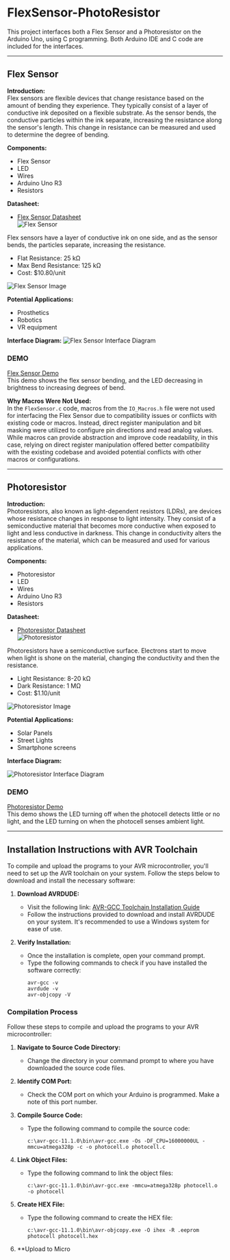 # FlexSensor-PhotoResistor

This project interfaces both a Flex Sensor and a Photoresistor on the Arduino Uno, using C programming. Both Arduino IDE and C code are included for the interfaces.

---

## Flex Sensor

**Introduction:**  
Flex sensors are flexible devices that change resistance based on the amount of bending they experience. They typically consist of a layer of conductive ink deposited on a flexible substrate. As the sensor bends, the conductive particles within the ink separate, increasing the resistance along the sensor's length. This change in resistance can be measured and used to determine the degree of bending.

**Components:**
- Flex Sensor
- LED
- Wires
- Arduino Uno R3
- Resistors

**Datasheet:**  
- [Flex Sensor Datasheet](https://www.sparkfun.com/datasheets/Sensors/Flex/flex22.pdf)  
![Flex Sensor](https://github.com/marguerites20/FlexSensor-PhotoResistor/assets/93600413/810422f2-584c-49a0-aa4f-f394cb02c3e5)

Flex sensors have a layer of conductive ink on one side, and as the sensor bends, the particles separate, increasing the resistance.

- Flat Resistance: 25 kΩ
- Max Bend Resistance: 125 kΩ
- Cost: $10.80/unit

![Flex Sensor Image](https://github.com/marguerites20/FlexSensor-PhotoResistor/assets/93600413/68bdbe76-3e5a-489e-87c5-1f6c567287f9)

**Potential Applications:**
- Prosthetics
- Robotics
- VR equipment

**Interface Diagram:**
![Flex Sensor Interface Diagram](https://github.com/marguerites20/FlexSensor-PhotoResistor/assets/93600413/831caffc-bcc0-4ec1-bcfd-e73711961660)

### DEMO
[Flex Sensor Demo](https://youtube.com/shorts/1NMFAQ1FsDk)  
This demo shows the flex sensor bending, and the LED decreasing in brightness to increasing degrees of bend.

**Why Macros Were Not Used:**  
In the `FlexSensor.c` code, macros from the `IO_Macros.h` file were not used for interfacing the Flex Sensor due to compatibility issues or conflicts with existing code or macros. Instead, direct register manipulation and bit masking were utilized to configure pin directions and read analog values. While macros can provide abstraction and improve code readability, in this case, relying on direct register manipulation offered better compatibility with the existing codebase and avoided potential conflicts with other macros or configurations.

---

## Photoresistor

**Introduction:**  
Photoresistors, also known as light-dependent resistors (LDRs), are devices whose resistance changes in response to light intensity. They consist of a semiconductive material that becomes more conductive when exposed to light and less conductive in darkness. This change in conductivity alters the resistance of the material, which can be measured and used for various applications.

**Components:**
- Photoresistor
- LED
- Wires
- Arduino Uno R3
- Resistors

**Datasheet:**  
- [Photoresistor Datasheet](https://cdn.sparkfun.com/datasheets/Sensors/LightImaging/SEN-09088.pdf)  
![Photoresistor](https://github.com/marguerites20/FlexSensor-PhotoResistor/assets/93600413/7463fe23-b0e6-4b47-b8d1-0c6859656632)

Photoresistors have a semiconductive surface. Electrons start to move when light is shone on the material, changing the conductivity and then the resistance.

- Light Resistance: 8-20 kΩ
- Dark Resistance: 1 MΩ
- Cost: $1.10/unit

![Photoresistor Image](https://github.com/marguerites20/FlexSensor-PhotoResistor/assets/93600413/a537ebcd-1bd4-4c1e-a473-658043cf4d55)

**Potential Applications:**
- Solar Panels
- Street Lights
- Smartphone screens

**Interface Diagram:**

![Photoresistor Interface Diagram](https://github.com/marguerites20/FlexSensor-PhotoResistor/assets/93600413/59f05fc5-91e5-464a-afca-02a69c76bfc6)

### DEMO
[Photoresistor Demo](https://www.youtube.com/shorts/9hsHc4YJ9Aw)  
This demo shows the LED turning off when the photocell detects little or no light, and the LED turning on when the photocell senses ambient light.

---

## Installation Instructions with AVR Toolchain

To compile and upload the programs to your AVR microcontroller, you'll need to set up the AVR toolchain on your system. Follow the steps below to download and install the necessary software:

1. **Download AVRDUDE:**
   - Visit the following link: [AVR-GCC Toolchain Installation Guide](https://tinusaur.com/guides/avr-gcc-toolchain/)
   - Follow the instructions provided to download and install AVRDUDE on your system. It's recommended to use a Windows system for ease of use.

2. **Verify Installation:**
   - Once the installation is complete, open your command prompt.
   - Type the following commands to check if you have installed the software correctly:
     ```
     avr-gcc -v
     avrdude -v
     avr-objcopy -V
     ```

### Compilation Process

Follow these steps to compile and upload the programs to your AVR microcontroller:

1. **Navigate to Source Code Directory:**
   - Change the directory in your command prompt to where you have downloaded the source code files.

2. **Identify COM Port:**
   - Check the COM port on which your Arduino is programmed. Make a note of this port number.

3. **Compile Source Code:**
   - Type the following command to compile the source code:
     ```
     c:\avr-gcc-11.1.0\bin\avr-gcc.exe -Os -DF_CPU=16000000UL -mmcu=atmega328p -c -o photocell.o photocell.c
     ```

4. **Link Object Files:**
   - Type the following command to link the object files:
     ```
     c:\avr-gcc-11.1.0\bin\avr-gcc.exe -mmcu=atmega328p photocell.o -o photocell
     ```

5. **Create HEX File:**
   - Type the following command to create the HEX file:
     ```
     c:\avr-gcc-11.1.0\bin\avr-objcopy.exe -O ihex -R .eeprom photocell photocell.hex
     ```

6. **Upload to Micro

